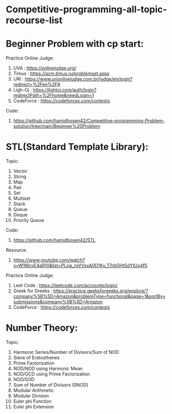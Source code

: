 # Competitive-programming-all-topic-recourse-list

# Beginner Problem with cp start:

   Practice Online Judge:
        
   1. UVA : https://onlinejudge.org/
   2. Timus : https://acm.timus.ru/problemset.aspx
   3. URI : https://www.urionlinejudge.com.br/judge/en/login?redirect=%2Fen%2F#
   4. Ligh-Oj : https://lightoj.com/auth/login?redirectPath=%2Fhome&needLogin=1
   5. CodeForce : https://codeforces.com/contests 
   
   Code: 
        
   1. https://github.com/hamidhosen42/Competitive-programming-Problem-solution/tree/main/Beginner%20Problem
   
# STL(Standard  Template Library):
   
   Topic:
   
   1. Vector
   2. String
   3. Map
   4. Pair
   5. Set
   6. Multiset
   7. Stack
   8. Queue
   9. Deque
   10. Priority Queue

   Code: 
        
   1. https://github.com/hamidhosen42/STL

   Resource:
   
   1. https://www.youtube.com/watch?v=W1McvE4a910&list=PLoa_roVVsxA0D1Kv_T7rbGHtSdYIUo4f5
   
   Practice Online Judge:
        
   1. Leet Code : https://leetcode.com/accounts/login/
   2. Greek for Greeks : https://practice.geeksforgeeks.org/explore/?company%5B%5D=Amazon&problemType=functional&page=1&sortBy=submissions&company%5B%5D=Amazon
   3. CodeForce : https://codeforces.com/contests 

# Number Theory:

   Topic:
   
   1. Harmonic Series/Number of Divisors/Sum of NOD
   2. Sieve of Eratosthenes
   3. Prime Factorization
   4. NOD/NOD using Harmonic Mean
   5. NOD/GCD using Prime Factorization
   6. NOD/SOD
   7. Sum of Number of Divisors (SNOD)
   8. Modular Arithmetic
   9. Modular Division
   10. Euler phi Function
   11. Euler phi Extension 
